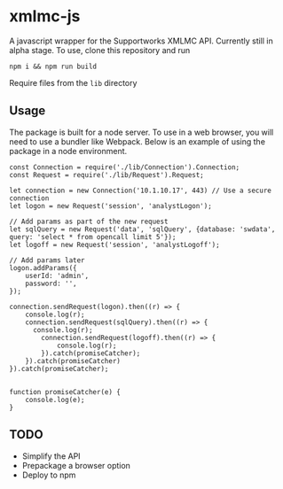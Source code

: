 # xmlmc-js

A javascript wrapper for the Supportworks XMLMC API. Currently still in alpha stage.
To use, clone this repository and run

```
npm i && npm run build
``` 

Require files from the `lib` directory


## Usage
The package is built for a node server. To use in a web browser, you will need to 
use a bundler like Webpack. Below is an example of using the package in a node environment.

```
const Connection = require('./lib/Connection').Connection;
const Request = require('./lib/Request').Request;

let connection = new Connection('10.1.10.17', 443) // Use a secure connection
let logon = new Request('session', 'analystLogon');

// Add params as part of the new request
let sqlQuery = new Request('data', 'sqlQuery', {database: 'swdata', query: 'select * from opencall limit 5'});
let logoff = new Request('session', 'analystLogoff');

// Add params later
logon.addParams({
    userId: 'admin',
    password: '',
});

connection.sendRequest(logon).then((r) => {
    console.log(r);
    connection.sendRequest(sqlQuery).then((r) => {
      console.log(r);
        connection.sendRequest(logoff).then((r) => {
            console.log(r);
        }).catch(promiseCatcher);
    }).catch(promiseCatcher)
}).catch(promiseCatcher);


function promiseCatcher(e) {
    console.log(e);
}
```

## TODO
* Simplify the API
* Prepackage a browser option
* Deploy to npm